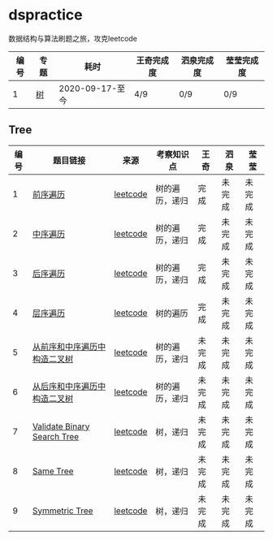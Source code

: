 # dspractice
数据结构与算法刷题之旅，攻克leetcode

| 编号 | 专题        | 耗时            | 王奇完成度 | 泗泉完成度 | 莹莹完成度 |
| ---- | ----------- | --------------- | ---------- | ---------- | ---------- |
| 1    | [树](#Tree) | 2020-09-17-至今 | 4/9        | 0/9        | 0/9        |

## Tree

| 编号 | 题目链接                                                     | 来源                              | 考察知识点     | 王奇   | 泗泉   | 莹莹   |
| ---- | ------------------------------------------------------------ | --------------------------------- | -------------- | ------ | ------ | ------ |
| 1    | [前序遍历](https://leetcode.com/problems/binary-tree-preorder-traversal/) | [leetcode](https://leetcode.com/) | 树的遍历，递归 | 完成   | 未完成 | 未完成 |
| 2    | [中序遍历](https://leetcode.com/problems/binary-tree-inorder-traversal/) | [leetcode](https://leetcode.com/) | 树的遍历，递归 | 完成   | 未完成 | 未完成 |
| 3    | [后序遍历](https://leetcode.com/problems/binary-tree-postorder-traversal/) | [leetcode](https://leetcode.com/) | 树的遍历，递归 | 完成   | 未完成 | 未完成 |
| 4    | [层序遍历](https://leetcode.com/problems/binary-tree-level-order-traversal/) | [leetcode](https://leetcode.com/) | 树的遍历       | 完成   | 未完成 | 未完成 |
| 5    | [从前序和中序遍历中构造二叉树](https://leetcode.com/problems/construct-binary-tree-from-preorder-and-inorder-traversal/) | [leetcode](https://leetcode.com/) | 树的遍历，递归 | 未完成 | 未完成 | 未完成 |
| 6    | [从后序和中序遍历中构造二叉树](https://leetcode.com/problems/construct-binary-tree-from-inorder-and-postorder-traversal/) | [leetcode](https://leetcode.com/) | 树的遍历，递归 | 未完成 | 未完成 | 未完成 |
| 7    | [Validate Binary Search Tree](https://leetcode.com/problems/validate-binary-search-tree/) | [leetcode](https://leetcode.com/) | 树，递归       | 未完成 | 未完成 | 未完成 |
| 8    | [Same Tree](https://leetcode.com/problems/same-tree/)        | [leetcode](https://leetcode.com/) | 树，递归       | 未完成 | 未完成 | 未完成 |
| 9    | [Symmetric Tree](https://leetcode.com/problems/symmetric-tree/) | [leetcode](https://leetcode.com/) | 树，递归       | 未完成 | 未完成 | 未完成 |

